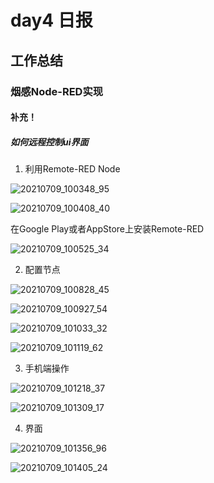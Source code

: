# day4 日报
## 工作总结
### 烟感Node-RED实现

#### 补充！
##### 如何远程控制ui界面
1. 利用Remote-RED Node

![20210709_100348_95](images/20210709_100348_95.png)

![20210709_100408_40](images/20210709_100408_40.png)

在Google Play或者AppStore上安装Remote-RED

![20210709_100525_34](images/20210709_100525_34.png)

2. 配置节点

![20210709_100828_45](images/20210709_100828_45.png)

![20210709_100927_54](images/20210709_100927_54.png)

![20210709_101033_32](images/20210709_101033_32.png)

![20210709_101119_62](images/20210709_101119_62.png)

3. 手机端操作

![20210709_101218_37](images/20210709_101218_37.png)

![20210709_101309_17](images/20210709_101309_17.png)

4. 界面

![20210709_101356_96](images/20210709_101356_96.png)

![20210709_101405_24](images/20210709_101405_24.png)
